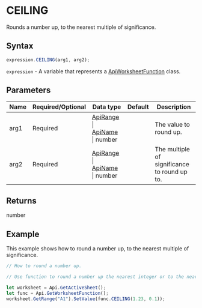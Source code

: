 # CEILING

Rounds a number up, to the nearest multiple of significance.

## Syntax

```javascript
expression.CEILING(arg1, arg2);
```

`expression` - A variable that represents a [ApiWorksheetFunction](../ApiWorksheetFunction.md) class.

## Parameters

| **Name** | **Required/Optional** | **Data type** | **Default** | **Description** |
| ------------- | ------------- | ------------- | ------------- | ------------- |
| arg1 | Required | [ApiRange](../../ApiRange/ApiRange.md) \| [ApiName](../../ApiName/ApiName.md) \| number |  | The value to round up. |
| arg2 | Required | [ApiRange](../../ApiRange/ApiRange.md) \| [ApiName](../../ApiName/ApiName.md) \| number |  | The multiple of significance to round up to. |

## Returns

number

## Example

This example shows how to round a number up, to the nearest multiple of significance.

```javascript editor-xlsx
// How to round a number up.

// Use function to round a number up the nearest integer or to the nearest multiple of significance.

let worksheet = Api.GetActiveSheet();
let func = Api.GetWorksheetFunction();
worksheet.GetRange("A1").SetValue(func.CEILING(1.23, 0.1));
```

